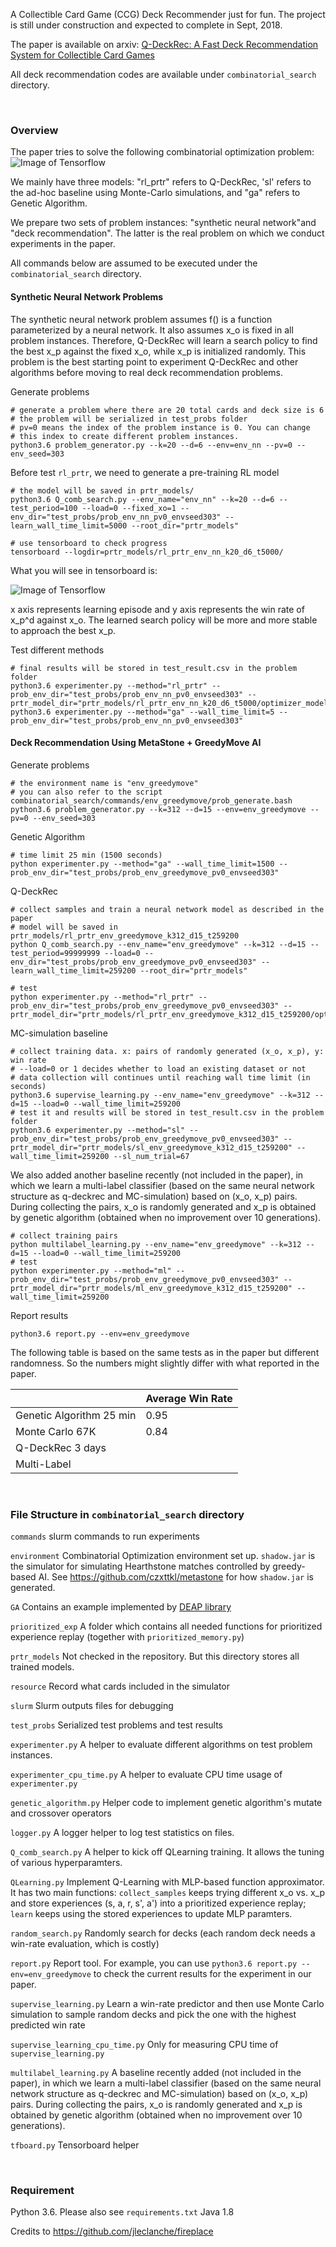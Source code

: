 A Collectible Card Game (CCG) Deck Recommender just for fun. The project is still under construction and expected to complete in Sept, 2018.

The paper is available on arxiv: [Q-DeckRec: A Fast Deck Recommendation System for Collectible Card Games](https://arxiv.org/abs/1806.09771)

All deck recommendation codes are available under `combinatorial_search` directory.

<br>

### Overview

The paper tries to solve the following combinatorial optimization problem:
![Image of Tensorflow](combinatorial_search/resource/obj.png)

We mainly have three models: "rl_prtr" refers to Q-DeckRec, 'sl' refers to the ad-hoc baseline using Monte-Carlo simulations, and "ga" refers to Genetic Algorithm.

We prepare two sets of problem instances: "synthetic neural network"and "deck recommendation". The latter is the real problem on which we conduct experiments in the paper.

All commands below are assumed to be executed under the `combinatorial_search` directory.
#### Synthetic Neural Network Problems 

The synthetic neural network problem assumes f() is a function parameterized by a neural network. It also assumes x_o is fixed in all problem instances. Therefore, Q-DeckRec will learn a search policy to find the best x_p against the fixed x_o, while x_p is initialized randomly. This problem is the best starting point to experiment Q-DeckRec and other algorithms before moving to real deck recommendation problems.

Generate problems
```
# generate a problem where there are 20 total cards and deck size is 6
# the problem will be serialized in test_probs folder
# pv=0 means the index of the problem instance is 0. You can change 
# this index to create different problem instances.
python3.6 problem_generator.py --k=20 --d=6 --env=env_nn --pv=0 --env_seed=303
```

Before test `rl_prtr`, we need to generate a pre-training RL model
```
# the model will be saved in prtr_models/
python3.6 Q_comb_search.py --env_name="env_nn" --k=20 --d=6 --test_period=100 --load=0 --fixed_xo=1 --env_dir="test_probs/prob_env_nn_pv0_envseed303" --learn_wall_time_limit=5000 --root_dir="prtr_models"

# use tensorboard to check progress
tensorboard --logdir=prtr_models/rl_prtr_env_nn_k20_d6_t5000/
```

What you will see in tensorboard is:

![Image of Tensorflow](combinatorial_search/resource/tf_res.png)

x axis represents learning episode and y axis represents the win rate of x_p^d against x_o. The learned search policy will be more and more stable to approach the best x_p.


Test different methods
```
# final results will be stored in test_result.csv in the problem folder
python3.6 experimenter.py --method="rl_prtr" --prob_env_dir="test_probs/prob_env_nn_pv0_envseed303" --prtr_model_dir="prtr_models/rl_prtr_env_nn_k20_d6_t5000/optimizer_model_fixedxoTrue/qlearning"
python3.6 experimenter.py --method="ga" --wall_time_limit=5 --prob_env_dir="test_probs/prob_env_nn_pv0_envseed303"
```

#### Deck Recommendation Using MetaStone + GreedyMove AI
Generate problems
```
# the environment name is "env_greedymove"
# you can also refer to the script combinatorial_search/commands/env_greedymove/prob_generate.bash
python3.6 problem_generator.py --k=312 --d=15 --env=env_greedymove --pv=0 --env_seed=303
```

Genetic Algorithm
```
# time limit 25 min (1500 seconds)
python experimenter.py --method="ga" --wall_time_limit=1500 --prob_env_dir="test_probs/prob_env_greedymove_pv0_envseed303"
```

Q-DeckRec
```
# collect samples and train a neural network model as described in the paper
# model will be saved in prtr_models/rl_prtr_env_greedymove_k312_d15_t259200
python Q_comb_search.py --env_name="env_greedymove" --k=312 --d=15 --test_period=99999999 --load=0 --env_dir="test_probs/prob_env_greedymove_pv0_envseed303" --learn_wall_time_limit=259200 --root_dir="prtr_models"

# test
python experimenter.py --method="rl_prtr" --prob_env_dir="test_probs/prob_env_greedymove_pv0_envseed303" --prtr_model_dir="prtr_models/rl_prtr_env_greedymove_k312_d15_t259200/optimizer_model_fixedxoFalse/qlearning" 
```

MC-simulation baseline
```
# collect training data. x: pairs of randomly generated (x_o, x_p), y: win rate
# --load=0 or 1 decides whether to load an existing dataset or not
# data collection will continues until reaching wall time limit (in seconds)
python3.6 supervise_learning.py --env_name="env_greedymove" --k=312 --d=15 --load=0 --wall_time_limit=259200 
# test it and results will be stored in test_result.csv in the problem folder
python3.6 experimenter.py --method="sl" --prob_env_dir="test_probs/prob_env_greedymove_pv0_envseed303" --prtr_model_dir="prtr_models/sl_env_greedymove_k312_d15_t259200" --wall_time_limit=259200 --sl_num_trial=67
```

We also added another baseline recently (not included in the paper), in which we learn a multi-label classifier (based on the same neural network structure as q-deckrec and MC-simulation) based on (x_o, x_p) pairs. During collecting the pairs, x_o is randomly generated and x_p is obtained by genetic algorithm (obtained when no improvement over 10 generations).
```
# collect training pairs
python multilabel_learning.py --env_name="env_greedymove" --k=312 --d=15 --load=0 --wall_time_limit=259200 
# test
python experimenter.py --method="ml" --prob_env_dir="test_probs/prob_env_greedymove_pv0_envseed303" --prtr_model_dir="prtr_models/ml_env_greedymove_k312_d15_t259200" --wall_time_limit=259200
```
 

Report results
```
python3.6 report.py --env=env_greedymove
```
The following table is based on the same tests as in the paper but different randomness. So the numbers might slightly differ with what reported in the paper.

|                          | Average Win Rate |
|--------------------------|------------------|
| Genetic Algorithm 25 min | 0.95             |
| Monte Carlo 67K          | 0.84             |
| Q-DeckRec 3 days         |                  |
| Multi-Label              |                  |

<br>

### File Structure in `combinatorial_search` directory

`commands`
slurm commands to run experiments

`environment`
Combinatorial Optimization environment set up. `shadow.jar` is the simulator for simulating Hearthstone matches controlled by greedy-based AI.
See https://github.com/czxttkl/metastone for how `shadow.jar` is generated.

`GA`
Contains an example implemented by [DEAP library](https://github.com/DEAP/deap)

`prioritized_exp`
A folder which contains all needed functions for prioritized experience replay (together with `prioritized_memory.py`)

`prtr_models`
Not checked in the repository. But this directory stores all trained models.

`resource`
Record what cards included in the simulator

`slurm`
Slurm outputs files for debugging

`test_probs`
Serialized test problems and test results

`experimenter.py`
A helper to evaluate different algorithms on test problem instances.

`experimenter_cpu_time.py`
A helper to evaluate CPU time usage of `experimenter.py`

`genetic_algorithm.py`
Helper code to implement genetic algorithm's mutate and crossover operators

`logger.py`
A logger helper to log test statistics on files.

`Q_comb_search.py`
A helper to kick off QLearning training. It allows the tuning of various hyperparamters.

`QLearning.py`
Implement Q-Learning with MLP-based function approximator. It has two main functions: `collect_samples` keeps trying different x_o vs. x_p and store experiences (s, a, r, s', a') into a prioritized experience replay; `learn` keeps using the stored experiences to update MLP paramters.

`random_search.py`
Randomly search for decks (each random deck needs a win-rate evaluation, which is costly)

`report.py`
Report tool. For example, you can use `python3.6 report.py --env=env_greedymove` to check the current results for the experiment in our paper.

`supervise_learning.py`
Learn a win-rate predictor and then use Monte Carlo simulation to sample random decks and pick the one with the highest predicted win rate

`supervise_learning_cpu_time.py`
Only for measuring CPU time of `supervise_learning.py`

`multilabel_learning.py`
A baseline recently added (not included in the paper), in which we learn a multi-label classifier (based on the same neural network structure as q-deckrec and MC-simulation) based on (x_o, x_p) pairs. During collecting the pairs, x_o is randomly generated and x_p is obtained by genetic algorithm (obtained when no improvement over 10 generations).

`tfboard.py`
Tensorboard helper



<br>

### Requirement

Python 3.6. Please also see `requirements.txt`
Java 1.8

Credits to https://github.com/jleclanche/fireplace
